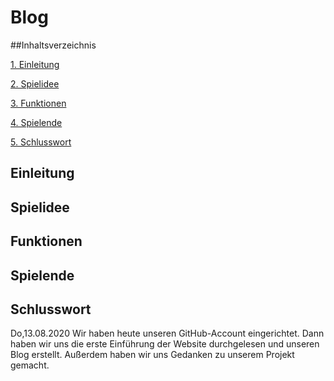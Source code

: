 # Blog

##Inhaltsverzeichnis

[1. Einleitung](#Einleitung)

[2. Spielidee](#Spielidee)

[3. Funktionen](#Funktionen)

[4. Spielende](#Ende)

[5. Schlusswort](#Schlusswort)
## Einleitung

## Spielidee

## Funktionen

## Spielende

## Schlusswort

Do,13.08.2020
Wir haben heute unseren GitHub-Account eingerichtet. Dann haben wir uns die erste Einführung der Website durchgelesen und unseren Blog erstellt. Außerdem haben wir uns Gedanken zu unserem Projekt gemacht. 
